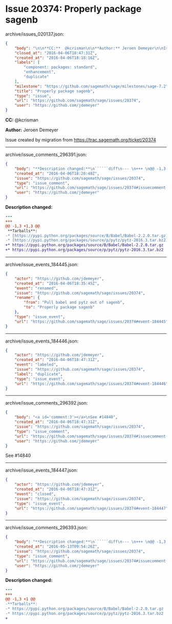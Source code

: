 # Issue 20374: Properly package sagenb

archive/issues_020137.json:
```json
{
    "body": "\n\n**CC:**  @kcrisman\n\n**Author:** Jeroen Demeyer\n\nIssue created by migration from https://trac.sagemath.org/ticket/20374\n\n",
    "closed_at": "2016-04-06T18:47:31Z",
    "created_at": "2016-04-06T18:18:16Z",
    "labels": [
        "component: packages: standard",
        "enhancement",
        "duplicate"
    ],
    "milestone": "https://github.com/sagemath/sage/milestones/sage-7.2",
    "title": "Properly package sagenb",
    "type": "issue",
    "url": "https://github.com/sagemath/sage/issues/20374",
    "user": "https://github.com/jdemeyer"
}
```


**CC:**  @kcrisman

**Author:** Jeroen Demeyer

Issue created by migration from https://trac.sagemath.org/ticket/20374





---

archive/issue_comments_296391.json:
```json
{
    "body": "**Description changed:**\n``````diff\n--- \n+++ \n@@ -1,3 +1,3 @@\n **Tarballs**:\n-* [\u200bhttps://pypi.python.org/packages/source/B/Babel/Babel-2.2.0.tar.gz]\n-* [https://pypi.python.org/packages/source/p/pytz/pytz-2016.3.tar.bz2](https://pypi.python.org/packages/source/p/pytz/pytz-2016.3.tar.bz2)\n+* https://pypi.python.org/packages/source/B/Babel/Babel-2.2.0.tar.gz\n+* https://pypi.python.org/packages/source/p/pytz/pytz-2016.3.tar.bz2\n``````\n",
    "created_at": "2016-04-06T18:20:48Z",
    "issue": "https://github.com/sagemath/sage/issues/20374",
    "type": "issue_comment",
    "url": "https://github.com/sagemath/sage/issues/20374#issuecomment-296391",
    "user": "https://github.com/jdemeyer"
}
```

**Description changed:**
``````diff
--- 
+++ 
@@ -1,3 +1,3 @@
 **Tarballs**:
-* [​https://pypi.python.org/packages/source/B/Babel/Babel-2.2.0.tar.gz]
-* [https://pypi.python.org/packages/source/p/pytz/pytz-2016.3.tar.bz2](https://pypi.python.org/packages/source/p/pytz/pytz-2016.3.tar.bz2)
+* https://pypi.python.org/packages/source/B/Babel/Babel-2.2.0.tar.gz
+* https://pypi.python.org/packages/source/p/pytz/pytz-2016.3.tar.bz2
``````




---

archive/issue_events_184445.json:
```json
{
    "actor": "https://github.com/jdemeyer",
    "created_at": "2016-04-06T18:35:45Z",
    "event": "renamed",
    "issue": "https://github.com/sagemath/sage/issues/20374",
    "rename": {
        "from": "Pull babel and pytz out of sagenb",
        "to": "Properly package sagenb"
    },
    "type": "issue_event",
    "url": "https://github.com/sagemath/sage/issues/20374#event-184445"
}
```



---

archive/issue_events_184446.json:
```json
{
    "actor": "https://github.com/jdemeyer",
    "created_at": "2016-04-06T18:47:31Z",
    "event": "labeled",
    "issue": "https://github.com/sagemath/sage/issues/20374",
    "label": "duplicate",
    "type": "issue_event",
    "url": "https://github.com/sagemath/sage/issues/20374#event-184446"
}
```



---

archive/issue_comments_296392.json:
```json
{
    "body": "<a id='comment:3'></a>\nSee #14840",
    "created_at": "2016-04-06T18:47:31Z",
    "issue": "https://github.com/sagemath/sage/issues/20374",
    "type": "issue_comment",
    "url": "https://github.com/sagemath/sage/issues/20374#issuecomment-296392",
    "user": "https://github.com/jdemeyer"
}
```

<a id='comment:3'></a>
See #14840



---

archive/issue_events_184447.json:
```json
{
    "actor": "https://github.com/jdemeyer",
    "created_at": "2016-04-06T18:47:31Z",
    "event": "closed",
    "issue": "https://github.com/sagemath/sage/issues/20374",
    "type": "issue_event",
    "url": "https://github.com/sagemath/sage/issues/20374#event-184447"
}
```



---

archive/issue_comments_296393.json:
```json
{
    "body": "**Description changed:**\n``````diff\n--- \n+++ \n@@ -1,3 +1 @@\n-**Tarballs**:\n-* https://pypi.python.org/packages/source/B/Babel/Babel-2.2.0.tar.gz\n-* https://pypi.python.org/packages/source/p/pytz/pytz-2016.3.tar.bz2\n+\n``````\n",
    "created_at": "2016-05-13T09:54:26Z",
    "issue": "https://github.com/sagemath/sage/issues/20374",
    "type": "issue_comment",
    "url": "https://github.com/sagemath/sage/issues/20374#issuecomment-296393",
    "user": "https://github.com/jdemeyer"
}
```

**Description changed:**
``````diff
--- 
+++ 
@@ -1,3 +1 @@
-**Tarballs**:
-* https://pypi.python.org/packages/source/B/Babel/Babel-2.2.0.tar.gz
-* https://pypi.python.org/packages/source/p/pytz/pytz-2016.3.tar.bz2
+
``````

